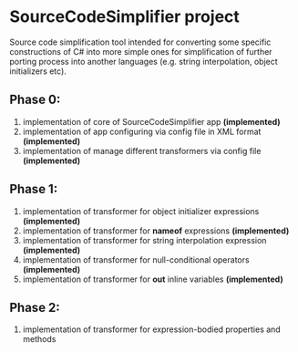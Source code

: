 # SourceCodeSimplifier project

Source code simplification tool intended for converting some specific constructions of C# into more simple ones for simplification of further porting process into another languages (e.g. string interpolation, object initializers etc).

## Phase 0:

1. implementation of core of SourceCodeSimplifier app **(implemented)**
1. implementation of app configuring via config file in XML format **(implemented)**
1. implementation of manage different transformers via config file **(implemented)**

## Phase 1:

1. implementation of transformer for object initializer expressions **(implemented)**
1. implementation of transformer for **nameof** expressions **(implemented)**
1. implementation of transformer for string interpolation expression **(implemented)**
1. implementation of transformer for null-conditional operators **(implemented)**
1. implementation of transformer for **out** inline variables **(implemented)**

## Phase 2:

1. implementation of transformer for expression-bodied properties and methods